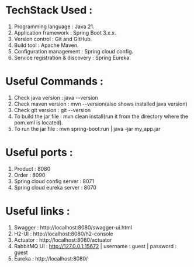 # TechStack Used :
1. Programming language : Java 21.
2. Application framework : Spring Boot 3.x.x.
3. Version control : Git and GitHub.
4. Build tool : Apache Maven.
5. Configuration management : Spring cloud config.
6. Service registration & discovery : Spring Eureka.

# Useful Commands :
1. Check java version : java --version
2. Check maven version : mvn --version(also shows installed java version)
3. Check git version : git --version
4. To build the jar file : mvn clean install(run it from the directory where the pom.xml is located).
5. To run the jar file : mvn spring-boot:run | java -jar my_app.jar

# Useful ports :
1. Product : 8080
2. Order : 8090
3. Spring cloud config server : 8071
4. Spring cloud eureka server : 8070

# Useful links :
1. Swagger : http://localhost:8080/swagger-ui.html
2. H2-UI : http://localhost:8080/h2-console
3. Actuator : http://localhost:8080/actuator
4. RabbitMQ UI : http://127.0.0.1:15672 | username : guest | password : guest
5. Eureka : http://localhost:8080/

